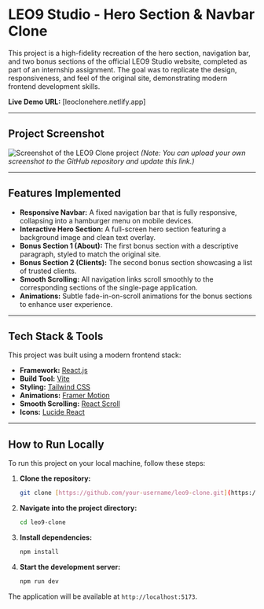# LEO9 Studio - Hero Section & Navbar Clone

This project is a high-fidelity recreation of the hero section, navigation bar, and two bonus sections of the official LEO9 Studio website, completed as part of an internship assignment. The goal was to replicate the design, responsiveness, and feel of the original site, demonstrating modern frontend development skills.

**Live Demo URL:** [leoclonehere.netlify.app]

---

##  Project Screenshot

![Screenshot of the LEO9 Clone project](./project-screenshot.png)
*(Note: You can upload your own screenshot to the GitHub repository and update this link.)*

---

##  Features Implemented

-   **Responsive Navbar:** A fixed navigation bar that is fully responsive, collapsing into a hamburger menu on mobile devices.
-   **Interactive Hero Section:** A full-screen hero section featuring a background image and clean text overlay.
-   **Bonus Section 1 (About):** The first bonus section with a descriptive paragraph, styled to match the original site.
-   **Bonus Section 2 (Clients):** The second bonus section showcasing a list of trusted clients.
-   **Smooth Scrolling:** All navigation links scroll smoothly to the corresponding sections of the single-page application.
-   **Animations:** Subtle fade-in-on-scroll animations for the bonus sections to enhance user experience.

---

##  Tech Stack & Tools

This project was built using a modern frontend stack:

-   **Framework:** [React.js](https://react.dev/)
-   **Build Tool:** [Vite](https://vitejs.dev/)
-   **Styling:** [Tailwind CSS](https://tailwindcss.com/)
-   **Animations:** [Framer Motion](https://www.framer.com/motion/)
-   **Smooth Scrolling:** [React Scroll](https://github.com/fisshy/react-scroll)
-   **Icons:** [Lucide React](https://lucide.dev/)

---

##  How to Run Locally

To run this project on your local machine, follow these steps:

1.  **Clone the repository:**
    ```bash
    git clone [https://github.com/your-username/leo9-clone.git](https://github.com/your-username/leo9-clone.git)
    ```
2.  **Navigate into the project directory:**
    ```bash
    cd leo9-clone
    ```
3.  **Install dependencies:**
    ```bash
    npm install
    ```
4.  **Start the development server:**
    ```bash
    npm run dev
    ```
The application will be available at `http://localhost:5173`.
